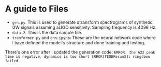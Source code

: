 # A guide to Files
- `gen.py`: This is used to generate qtransform spectrograms of synthetic GW signals assuming aLIGO sensitivity. Sampling frequency is 4096 Hz.
- `data_2`: This is the data sample file.
- `tranformer.py` and `cnn.ipynb`: These are the neural network code where I have defined the model's structure and done training and testing.

There's one error after I updated the generation code: 
`ERROR: the A22 peak time is negative, dynamics is too short
ERROR(TEOBResumS): ringdown failed.`
